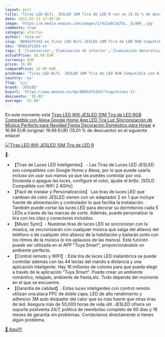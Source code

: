 ```yaml
---
layout: post
title: 'Tiras LED Wifi  JESLED 10M Tira de LED R con un 15.01 % de descuento'
date: 2021-03-31 17:05:28
image: 'https://m.media-amazon.com/images/I/61IwD13q75L._SL400_.jpg'
comments: true
category: ofertas
author: 'tole.es'
slug: 'B08G1FS1H3-es Tiras LED Wifi JESLED 10M Tira de LED RGB Compatible con...'
sku: 'B08G1FS1H3-es'
tags: [ 'Iluminación','Iluminación de interior','Iluminación decorativa y para usos específicos de interior','Tiras LED de interior','alexa','google','home','jesled', ]
actualPrice: 16.99 EUR
currency: EUR
price: 16.99
comparePrice: 19.99 EUR
prodname: 'Tiras LED Wifi  JESLED 10M Tira de LED RGB Compatible con Alexa  Google Home  App  LED Tira Luz Sincronización de Música  Perfecto para Navidad  Fiesta  Decoración Doméstico para Hogar'
country: 'es'
flag: '🇪🇸'
brand: 'JESLED'
buyurl: 'https://www.amazon.es/dp/B08G1FS1H3/?tag=tolees-21'
descuento: '15.01'
average: '21.99'
---
```


En este momento está [Tiras LED Wifi  JESLED 10M Tira de LED RGB Compatible con Alexa  Google Home  App  LED Tira Luz Sincronización de Música  Perfecto para Navidad  Fiesta  Decoración Doméstico para Hogar](https://www.amazon.es/dp/B08G1FS1H3/?tag=tolees-21) a 16.99 EUR (original: 19.99 EUR) (15.01 %  de descuento) en el siguiente enlace!

[![Tiras LED Wifi  JESLED 10M Tira de LED R](https://m.media-amazon.com/images/I/61IwD13q75L._SL400_.jpg)](https://www.amazon.es/dp/B08G1FS1H3/?tag=tolees-21)

🔎:

- 【Tiras de Luces LED Inteligentes】 - Las Tiras de Luces LED JESLED son compatibles con Google Home y Alexa, por lo que puede usarla incluso sin usar sus manos ya que las puedes controlar por voz. Encienda o apague las luces, configure el color, ajuste el brillo. [SÓLO Compatible con WiFi 2.4GHz]
- 【Fácil de instalar y Personalización】 Las tiras de luces LED que cambian de color JESLED vienen con un adaptador 2 en 1 que incluye fuente de alimentación y controlador lo que facilita la instalación. También puede cortar las luces LED para decorar su dormitorios cada 5 LEDs a través de las marcas de corte. Además, puede personalizar la tira con los clips y conectores incluidos.
- 【Music Sync】- Nuestras tiras de luces LED se sincronizan con la música, se sincronizarán con cualquier música que salga del altavoz del teléfono o de cualquier otro altavoz de la habitación y bailarán junto con los ritmos de la música (o los aplausos de las manos). Esta función puede ser utilizada en el APP "Tuya Smart", proporcionándole un ambiente perfecto.
- 【Control remoto y WIFI】: Esta tira de luces LED inalámbrica se puede controlar además con las 44 teclas del mando a distancia y una aplicación inteligente. Hay 16 millones de colores para que pueda elegir a través de la aplicación "Tuya Smart". Puede crear un ambiente romántico, relajado, ambiente de fiesta,etc. Todo depende del momento en el que se encuentre.
- 【Garantía de calidad】: Estas luces inteligentes con control remoto utilizan una placa FPC de doble capa, LED de alto rendimiento y adhesivo 3M auto disipador del calor que es más fuerte que otras tiras de led. Asegura más de 50,000 horas de vida útil. JESLED ofrece un soporte postventa 24/7, política de reembolso completo de 60 días y 18 meses de garantía sin problemas. Contáctanos directamente si tienes algún problema.

[🛒 Aquí!!!](https://www.amazon.es/dp/B08G1FS1H3/?tag=tolees-21)
